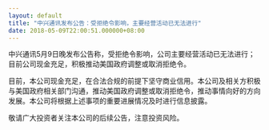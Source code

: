 ```yaml
---
layout: default
title: "中兴通讯发布公告：受拒绝令影响，主要经营活动已无法进行"
date: 2018-05-09T22:00:51.000000+08:00
---
```


中兴通讯5月9日晚发布公告称，受拒绝令影响，公司主要经营活动已无法进行；目前公司现金充足，积极推动美国政府调整或取消拒绝令。

目前，本公司现金充足，在合法合规的前提下坚守商业信用。本公司及相关方积极与美国政府相关部门沟通，推动美国政府调整或取消拒绝令，推动事情向好的方向发展。本公司将根据上述事项的重要进展情况及时进行信息披露。

敬请广大投资者关注本公司的后续公告，注意投资风险。


